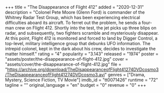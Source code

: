 +++
title = "The Disappearance of Flight 412"
added = "2020-12-31"
description = "Colonel Pete Moore (Glenn Ford) is commander of the Whitney Radar Test Group, which has been experiencing electrical difficulties aboard its aircraft. To ferret out the problem, he sends a four-man crew on Flight 412. Shortly into the test, the jet picks up three blips on radar, and subsequently, two fighters scramble and mysteriously disappear. At this point, Flight 412 is monitored and forced to land by Digger Control, a top-level, military intelligence group that debunks UFO information. The intrepid colonel, kept in the dark about his crew, decides to investigate the matter himself."
rating = "4"
popularity = "3.143"
released = "1974"
poster = "assets/poster/the-disappearance-of-flight-412.jpg"
cover = "assets/cover/the-disappearance-of-flight-412.jpg"
file = "https://archive.org/download/TheDisappearanceofFlight41274DVDcosmo3/TheDisappearanceofFlight41274DVDcosmo3.avi"
genres = ["Drama, Mystery, Science Fiction, TV Movie"]
imdb_id = "tt0071426"
runtime = "72"
tagline = ""
original_language = "en"
budget = "0"
revenue = "0"
+++